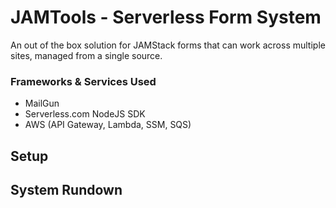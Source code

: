 # JAMTools - Serverless Form System

An out of the box solution for JAMStack forms that can work across multiple sites, managed from a single source. 

### Frameworks & Services Used
- MailGun
- Serverless.com NodeJS SDK
- AWS (API Gateway, Lambda, SSM, SQS)

## Setup

## System Rundown
